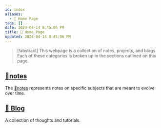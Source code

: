 ```yaml
---
id: index
aliases:
  - 🏡 Home Page
tags: []
date: 2024-04-14 8:45:06 PM
title: 🏡 Home Page
updated: 2024-04-14 8:45:06 PM
---
```


> [!abstract]
> This webpage is a collection of notes, projects, and blogs. Each of these categories is broken up in the sections outlined on this page.

## [📝notes](notes)

The [📝notes](notes) represents notes on specific subjects that are meant to evolve over time.

## [📜 Blog](blog.md)

A collection of thoughts and tutorials.
